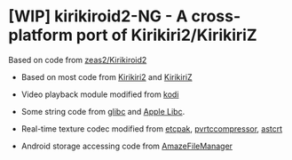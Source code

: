 **[WIP]** kirikiroid2-NG - A cross-platform port of Kirikiri2/KirikiriZ
==========================================================

Based on code from [zeas2/Kirikiroid2](https://github.com/zeas2/Kirikiroid2)

- Based on most code from [Kirikiri2](http://kikyou.info/tvp/) and [KirikiriZ](https://github.com/krkrz/krkrz)

- Video playback module modified from [kodi](https://github.com/xbmc/xbmc)

- Some string code from [glibc](https://www.gnu.org/s/libc) and [Apple Libc](https://opensource.apple.com/source/Libc).

- Real-time texture codec modified from [etcpak](https://bitbucket.org/wolfpld/etcpak.git), [pvrtccompressor](https://bitbucket.org/jthlim/pvrtccompressor), [astcrt](https://github.com/daoo/astcrt)

- Android storage accessing code from [AmazeFileManager](https://github.com/arpitkh96/AmazeFileManager)
